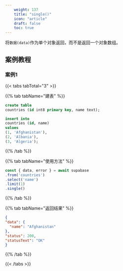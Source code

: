 ```yaml
---
    weight: 137
    title: "single()"
    icon: "article"
    draft: false
    toc: true
---
```



将`数据(data)`作为单个对象返回，而不是返回一个对象数组。


## 案例教程
### 案例1 

{{< tabs tabTotal="3" >}}
 

{{% tab tabName="建表" %}}



  ```sql
create table
  countries (id int8 primary key, name text);

insert into
  countries (id, name)
values
  (1, 'Afghanistan'),
  (2, 'Albania'),
  (3, 'Algeria');

  ```



{{% /tab %}}

{{% tab tabName="使用方法" %}}



  ```ts
const { data, error } = await supabase
  .from('countries')
  .select('name')
  .limit(1)
  .single()
  ```



{{% /tab %}}


{{% tab tabName="返回结果" %}}



  ```json
{
  "data": {
    "name": "Afghanistan"
  },
  "status": 200,
  "statusText": "OK"
}
  ```



{{% /tab %}}

{{< /tabs >}}
